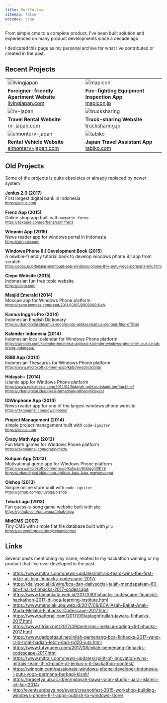 ```yaml
---
title: Portfolios
sitemap: false
noindex: true
---
```


From simple cms to a complete product, I've been built solution and experienced on many product developments since a decade ago. 

I dedicated this page as my personal archive for what I've contributed or created in the past. 

## Recent Projects

|   |   |
|---|---|
| ![livingjapan](https://i.imgur.com/mHndAhk.png)  | ![mapicon](https://i.imgur.com/CSOIeOK.png) |
| **Foreigner-friendly Apartment Website**<br/>[livingjapan.com](https://livingjapan.com) | **Fire-fighting Equipment Inspection App**<br/>[mapicon.jp](https://mapicon.jp) | 
| ![rv-japan](https://i.imgur.com/HlvPZss.png) | ![trucksharing](https://i.imgur.com/yWuY5Od.png) |
| **Travel Rental Website**<br/>[rv-japan.com](https://trucksharing.jp) | **Truck-sharing Website**<br/>[trucksharing.jp](https://trucksharing.jp) |
| ![elmonterv-japan](https://i.imgur.com/Usfbmnt.jpg) | ![tabiko](https://i.imgur.com/0HcA8dd.png)  |
| **Rental Vehicle Website**<br/>[elmonterv-japan.com](https://elmonterv-japan.com/jprental) | **Japan Travel Assistant App**<br/>[tabiko.com](https://tabiko.com) |


## Old Projects

Some of the projects is quite obsoletes or already replaced by newer system

**Jenius 2.0 (2017)**<br/>First largest digital bank in Indonesia<br/><small>https://jenius.com</small>

**Frenz App (2015)**<br/>Online shop app built with `xamarin.forms`<br/><small>https://apkpure.com/id/frenz/com.frenz</small>

**Winpoin App (2015)**<br/>News reader app for windows portal in Indonesia<br/><small>https://winpoin.com</small>

**Windows Phone 8.1 Development Book (2015)**<br/>A newbie-friendly tutorial book to develop windows phone 8.1 app from scratch<br/><small>https://adoc.pub/belajar-membuat-app-windows-phone-81-i-putu-yoga-permana-mic.html</small>

**Ciepo Website (2015)**<br/>Indonesian fun free topic website<br/><small>https://ciepo.com</small>

**Masjid Emerald (2014)**<br/>Mosque app for Windows Phone platform<br/><small>https://tekno.kompas.com/read/2014/10/05/0909008/NaN</small>

**Kamus Inggris Pro (2014)**<br/>Indonesian English Dictionary<br/><small>https://urbandigital.id/kamus-inggris-pro-aplikasi-kamus-dengan-fitur-offline/</small>

**Kalender Indonesia (2014)**<br/>Indonesian local calendar for Windows Phone platform<br/><small>https://winpoin.com/kalender-indonesia-aplikasi-kalender-windows-phone-khusus-untuk-orang-indonesia/</small>

**KBBI App (2014)**<br/>Indonesian Thesaurus for Windows Phone platform<br/><small>https://www.microsoft.com/en-us/p/kbbi/9wzdncrddrqk</small>

**Hidayah+ (2014)**<br/>Islamic app for Windows Phone platform<br/><small>https://www.nokianesia.com/2014/04/hidayah-aplikasi-islami-berfitur.html/</small><br/><small>https://urbandigital.id/aplikasi-ramadhan-pilihan-hidayah/</small>

**IDWinphone App (2014)**<br/>News reader app for one of the largest windows phone website<br/><small>https://teknojurnal.com/idwinphone/</small>

**Project Management (2014)**<br/>simple project management built with `code-igniter` <br/><small>https://jenius.com</small>

**Crazy Math App (2013)**<br/>Fun Math games for Windows Phone platform<br/><small>https://teknojurnal.com/crazy-math/</small>

**Kutipan App (2013)**<br/>Motivational quote app for Windows Phone platform<br/><small>https://www.microsoft.com/en-us/p/kutipan/9nblggh08f78</small><br/><small>https://urbandigital.id/kutipan-aplikasi-kata-kata-penyemangat</small>

**Olshop (2013)**<br/>Simple online store built with `code-igniter` <br/><small>https://github.com/putuyoga/olshop</small>

**Tebak Lagu (2013)**<br/>Fun guess-a-song game website built with `php` <br/><small>https://github.com/putuyoga/tebak-lagu</small>

**MidCMS (2007)**<br/>Tiny CMS with simple flat file database built with `php` <br/><small>https://sourceforge.net/projects/midcms/</small>

## Links

Several posts mentioning my name, related to my hackathon winning or my product that i've ever developed in the past:

- https://www.mitrais.com/news-updates/mitrais-team-wins-the-first-prize-at-bca-finhacks-codescape-2017/
- https://dailysocial.id/wire/bca-dan-dailysocial-telah-mendapatkan-60-tim-finalis-finhacks-2017-codescape
- https://www.tamankata.web.id/2017/08/finhacks-codescape-financial-hackathon-2017-di-bca-learning-institute.html
- https://www.menolaklupa.web.id/2017/08/BCA-Asah-Bakat-Anak-Muda-Melalui-Finhacks-Codescape-2017.html
- https://www.sattoraji.com/2017/09/astaghfirullah-jawara-finhacks-2017.html
- https://www.fitrian.net/2017/09/berkreasi-melalui-coding-di-finhacks-2017.html
- https://www.gadgetgaul.net/inilah-pemenang-bca-finhacks-2017-yang-raih-total-hadiah-lebih-dari-rp120-juta.html
- https://www.tutyqueen.com/2017/08/inilah-pemenang-finhacks-codescape-2017.html
- https://www.mitrais.com/news-updates/spirit-of-innovation-wins-mitrais-team-third-place-at-jenius-x-it-hackathon-contest/
- https://winpoin.com/passionate-windows-phone-developer-indonesia-i-putu-yoga-permana-berbagi-kisah/
- https://prasetya.ub.ac.id/en/hidayah-bawa-raion-studio-juarai-islamic-ict-fair-2014/
- http://eventsurabaya.net/event/creanotifest-2015-workshop-building-windows-phone-8-1-apps-publish-to-windows-store/